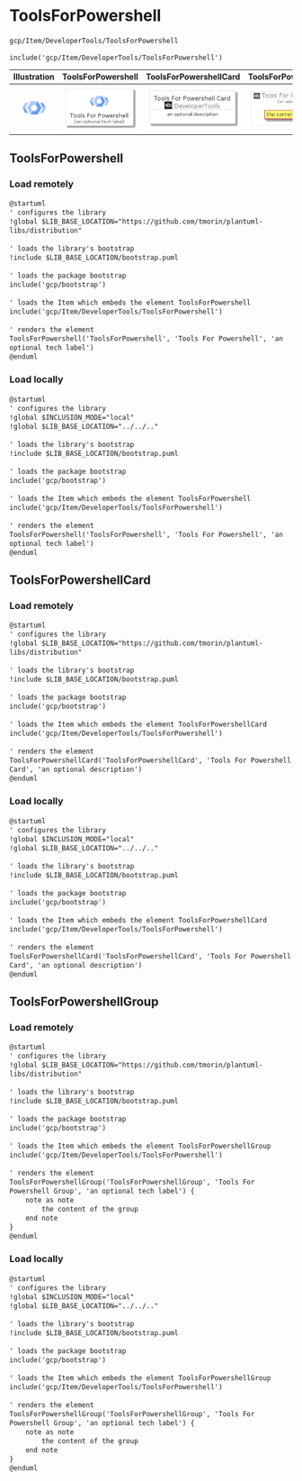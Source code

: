 # ToolsForPowershell


```text
gcp/Item/DeveloperTools/ToolsForPowershell
```

```text
include('gcp/Item/DeveloperTools/ToolsForPowershell')
```



| Illustration | ToolsForPowershell | ToolsForPowershellCard | ToolsForPowershellGroup |
| :---: | :---: | :---: | :---: |
| ![illustration for Illustration](../../../gcp/Item/DeveloperTools/ToolsForPowershell.png) | ![illustration for ToolsForPowershell](../../../gcp/Item/DeveloperTools/ToolsForPowershell.Local.png) | ![illustration for ToolsForPowershellCard](../../../gcp/Item/DeveloperTools/ToolsForPowershellCard.Local.png) | ![illustration for ToolsForPowershellGroup](../../../gcp/Item/DeveloperTools/ToolsForPowershellGroup.Local.png) |




## ToolsForPowershell

### Load remotely
```plantuml
@startuml
' configures the library
!global $LIB_BASE_LOCATION="https://github.com/tmorin/plantuml-libs/distribution"

' loads the library's bootstrap
!include $LIB_BASE_LOCATION/bootstrap.puml

' loads the package bootstrap
include('gcp/bootstrap')

' loads the Item which embeds the element ToolsForPowershell
include('gcp/Item/DeveloperTools/ToolsForPowershell')

' renders the element
ToolsForPowershell('ToolsForPowershell', 'Tools For Powershell', 'an optional tech label')
@enduml
```

### Load locally
```plantuml
@startuml
' configures the library
!global $INCLUSION_MODE="local"
!global $LIB_BASE_LOCATION="../../.."

' loads the library's bootstrap
!include $LIB_BASE_LOCATION/bootstrap.puml

' loads the package bootstrap
include('gcp/bootstrap')

' loads the Item which embeds the element ToolsForPowershell
include('gcp/Item/DeveloperTools/ToolsForPowershell')

' renders the element
ToolsForPowershell('ToolsForPowershell', 'Tools For Powershell', 'an optional tech label')
@enduml
```

## ToolsForPowershellCard

### Load remotely
```plantuml
@startuml
' configures the library
!global $LIB_BASE_LOCATION="https://github.com/tmorin/plantuml-libs/distribution"

' loads the library's bootstrap
!include $LIB_BASE_LOCATION/bootstrap.puml

' loads the package bootstrap
include('gcp/bootstrap')

' loads the Item which embeds the element ToolsForPowershellCard
include('gcp/Item/DeveloperTools/ToolsForPowershell')

' renders the element
ToolsForPowershellCard('ToolsForPowershellCard', 'Tools For Powershell Card', 'an optional description')
@enduml
```

### Load locally
```plantuml
@startuml
' configures the library
!global $INCLUSION_MODE="local"
!global $LIB_BASE_LOCATION="../../.."

' loads the library's bootstrap
!include $LIB_BASE_LOCATION/bootstrap.puml

' loads the package bootstrap
include('gcp/bootstrap')

' loads the Item which embeds the element ToolsForPowershellCard
include('gcp/Item/DeveloperTools/ToolsForPowershell')

' renders the element
ToolsForPowershellCard('ToolsForPowershellCard', 'Tools For Powershell Card', 'an optional description')
@enduml
```

## ToolsForPowershellGroup

### Load remotely
```plantuml
@startuml
' configures the library
!global $LIB_BASE_LOCATION="https://github.com/tmorin/plantuml-libs/distribution"

' loads the library's bootstrap
!include $LIB_BASE_LOCATION/bootstrap.puml

' loads the package bootstrap
include('gcp/bootstrap')

' loads the Item which embeds the element ToolsForPowershellGroup
include('gcp/Item/DeveloperTools/ToolsForPowershell')

' renders the element
ToolsForPowershellGroup('ToolsForPowershellGroup', 'Tools For Powershell Group', 'an optional tech label') {
    note as note
        the content of the group
    end note
}
@enduml
```

### Load locally
```plantuml
@startuml
' configures the library
!global $INCLUSION_MODE="local"
!global $LIB_BASE_LOCATION="../../.."

' loads the library's bootstrap
!include $LIB_BASE_LOCATION/bootstrap.puml

' loads the package bootstrap
include('gcp/bootstrap')

' loads the Item which embeds the element ToolsForPowershellGroup
include('gcp/Item/DeveloperTools/ToolsForPowershell')

' renders the element
ToolsForPowershellGroup('ToolsForPowershellGroup', 'Tools For Powershell Group', 'an optional tech label') {
    note as note
        the content of the group
    end note
}
@enduml
```

